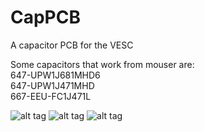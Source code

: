 # CapPCB  

A capacitor PCB for the VESC  

Some capacitors that work from mouser are:  
647-UPW1J681MHD6  
647-UPW1J471MHD  
667-EEU-FC1J471L  

![alt tag](https://raw.githubusercontent.com/vedderb/CapPCB/master/Plot/CapPcb_3d_caps.png)
![alt tag](https://raw.githubusercontent.com/vedderb/CapPCB/master/Plot/CapPcb_3d_back.png)
![alt tag](https://raw.githubusercontent.com/vedderb/CapPCB/master/Plot/CapPcb_3d_front.png)
